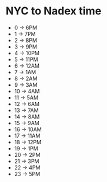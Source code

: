 # NYC to Nadex time

* 0 -> 6PM
* 1 -> 7PM
* 2 -> 8PM
* 3 -> 9PM
* 4 -> 10PM
* 5 -> 11PM
* 6 -> 12AM
* 7 -> 1AM
* 8 -> 2AM
* 9 -> 3AM
* 10 -> 4AM
* 11 -> 5AM
* 12 -> 6AM
* 13 -> 7AM
* 14 -> 8AM
* 15 -> 9AM
* 16 -> 10AM
* 17 -> 11AM
* 18 -> 12PM
* 19 -> 1PM
* 20 -> 2PM
* 21 -> 3PM
* 22 -> 4PM
* 23 -> 5PM

